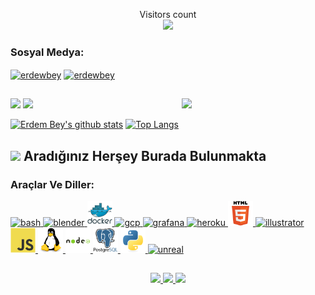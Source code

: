 <p align="center"> 
  Visitors count<br>
  <img src="https://profile-counter.glitch.me/ErdemBey0/count.svg" />
  
<h3 align="left">Sosyal Medya:</h3>
<p align="left">
<a href="https://instagram.com/erdewbey" target="blank"><img align="center" src="https://cdn.jsdelivr.net/npm/simple-icons@3.0.1/icons/instagram.svg" alt="erdewbey" height="30" width="40" /></a>
<a href="https://t.me/erdembey1" target="blank"><img align="center" src="https://cdn.jsdelivr.net/npm/simple-icons@3.0.1/icons/telegram.svg" alt="erdewbey" height="30" width="40" /></a>
</p>

##

<img align='right' src="https://media.giphy.com/media/M9gbBd9nbDrOTu1Mqx/giphy.gif" width="230">

<a href="https://t.me/hydradev"><img src="https://img.shields.io/badge/Join-Telegram%20Channel-red.svg?logo=Telegram"></a>
<a href="https://t.me/hydradestek"><img src="https://img.shields.io/badge/Join-Telegram%20Group-blue.svg?logo=telegram"></a>

[![Erdem Bey's github stats](https://github-readme-stats.vercel.app/api?username=ErdemBey0&show_icons=true&theme=cobalt&count_private=true)](https://github.com/ErdemBey0) [![Top Langs](https://github-readme-stats.vercel.app/api/top-langs/?username=ErdemBey0&layout=compact&theme=cobalt)](https://github.com/ErdemBey0)



## <img src="https://media.giphy.com/media/VgCDAzcKvsR6OM0uWg/giphy.gif" width="50"> Aradığınız Herşey Burada Bulunmakta



 <h3 alilefgn="left">Araçlar Ve Diller:</h3>

<p align="left"> <a href="https://www.gnu.org/software/bash/" target="_blank"> <img src="https://www.vectorlogo.zone/logos/gnu_bash/gnu_bash-icon.svg" alt="bash" width="40" height="40"/> </a> <a href="https://www.blender.org/" target="_blank"> <img src="https://download.blender.org/branding/community/blender_community_badge_white.svg" alt="blender" width="40" height="40"/> </a> <a href="https://www.docker.com/" target="_blank"> <img src="https://raw.githubusercontent.com/devicons/devicon/master/icons/docker/docker-original-wordmark.svg" alt="docker" width="40" height="40"/> </a> <a href="https://cloud.google.com" target="_blank"> <img src="https://www.vectorlogo.zone/logos/google_cloud/google_cloud-icon.svg" alt="gcp" width="40" height="40"/> </a> <a href="https://grafana.com" target="_blank"> <img src="https://www.vectorlogo.zone/logos/grafana/grafana-icon.svg" alt="grafana" width="40" height="40"/> </a> <a href="https://heroku.com" target="_blank"> <img src="https://www.vectorlogo.zone/logos/heroku/heroku-icon.svg" alt="heroku" width="40" height="40"/> </a> <a href="https://www.w3.org/html/" target="_blank"> <img src="https://raw.githubusercontent.com/devicons/devicon/master/icons/html5/html5-original-wordmark.svg" alt="html5" width="40" height="40"/> </a> <a href="https://www.adobe.com/in/products/illustrator.html" target="_blank"> <img src="https://www.vectorlogo.zone/logos/adobe_illustrator/adobe_illustrator-icon.svg" alt="illustrator" width="40" height="40"/> </a> <a href="https://developer.mozilla.org/en-US/docs/Web/JavaScript" target="_blank"> <img src="https://raw.githubusercontent.com/devicons/devicon/master/icons/javascript/javascript-original.svg" alt="javascript" width="40" height="40"/> </a> <a href="https://www.linux.org/" target="_blank"> <img src="https://raw.githubusercontent.com/devicons/devicon/master/icons/linux/linux-original.svg" alt="linux" width="40" height="40"/> </a> <a href="https://nodejs.org" target="_blank"> <img src="https://raw.githubusercontent.com/devicons/devicon/master/icons/nodejs/nodejs-original-wordmark.svg" alt="nodejs" width="40" height="40"/> </a> <a href="https://www.postgresql.org" target="_blank"> <img src="https://raw.githubusercontent.com/devicons/devicon/master/icons/postgresql/postgresql-original-wordmark.svg" alt="postgresql" width="40" height="40"/> </a> <a href="https://www.python.org" target="_blank"> <img src="https://raw.githubusercontent.com/devicons/devicon/master/icons/python/python-original.svg" alt="python" width="40" height="40"/> </a> <a href="https://unrealengine.com/" target="_blank"> <img src="https://raw.githubusercontent.com/kenangundogan/fontisto/036b7eca71aab1bef8e6a0518f7329f13ed62f6b/icons/svg/brand/unreal-engine.svg" alt="unreal" width="40" height="40"/> </a> </p>

##
<p align="center">
  <a href="https://github.com/erdembey0">
    <img src="https://komarev.com/ghpvc/?username=erdembey0&label=Profile%20views&color=ff69b4&label=Profile+Views&style=plastic">

  </a>
  <a href="https://github.com/erdembey0?tab=stars">
    <img src="https://img.shields.io/github/stars/erdembey0?color=ff69b4&label=Stargazers&style=plastic">

  </a>
  <a href="https://github.com/erdembey0?tab=followers">
    <img src="https://img.shields.io/github/followers/erdembey0?color=ff69b4&label=Followers&style=plastic">

  </a>
</p>

